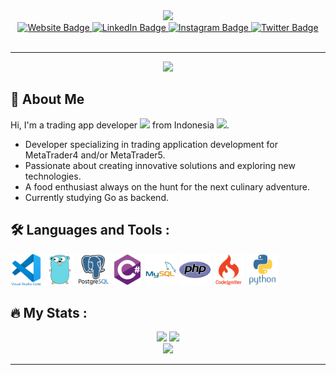 <div id="header" align="center">
  <img src="https://media.giphy.com/media/2IudUHdI075HL02Pkk/giphy.gif" width="150"/>
</div>
<div id="badges" align="center">
  <a href="https://rumahrobotforex.com">
  <img src="https://img.shields.io/badge/rumahrobotforex.com-000000?style=for-the-badge&logo=about.me&logoColor=white" alt="Website Badge"/>
  </a>
  <a href="https://www.linkedin.com/in/pradananovanrianto/">
  <img src="https://img.shields.io/badge/LinkedIn-0077B5?style=for-the-badge&logo=linkedin&logoColor=white" alt="LinkedIn Badge"/>
  </a>
  <a href="https://instagram.com/prdn.nvn.rnt">
  <img src="https://img.shields.io/badge/Instagram-E4405F?style=for-the-badge&logo=instagram&logoColor=white" alt="Instagram Badge"/>
  </a>
  <a href="https://twitter.com/prdnnvnrnt">
  <img src="https://img.shields.io/badge/Twitter-1DA1F2?style=for-the-badge&logo=twitter&logoColor=white" alt="Twitter Badge"/>
  </a>
</div>
<div id="counts" align="center">
<a href="https://github.com/pradananovanr">
<img src="https://komarev.com/ghpvc/?username=pradananovanr&style=for-the-badge&color=ff69b4" alt=""/>
</a>
</div>

---


<div id"content" align="center">
<img src="https://media.giphy.com/media/CuuSHzuc0O166MRfjt/giphy.gif"/>
</div>


## 🚀 About Me
Hi, I'm a trading app developer <img src="https://media.giphy.com/media/WUlplcMpOCEmTGBtBW/giphy.gif" width="30"> from Indonesia <img src="https://github.com/csmoore/country-flag-icons/blob/master/country-flags-4x3-svg/id.svg" width="15">.
* Developer specializing in trading application development for MetaTrader4 and/or MetaTrader5. 
* Passionate about creating innovative solutions and exploring new technologies. 
* A food enthusiast always on the hunt for the next culinary adventure.
* Currently studying Go as backend.


## :hammer_and_wrench: Languages and Tools :
<div id="language">
<img src="https://github.com/devicons/devicon/blob/master/icons/vscode/vscode-original-wordmark.svg" alt="vscode" width="50" height="50"/>
<img src="https://github.com/devicons/devicon/blob/master/icons/go/go-original.svg" alt="go" width="50" height="50"/>
<img src="https://github.com/devicons/devicon/blob/master/icons/postgresql/postgresql-original-wordmark.svg" alt="postgresql" width="50" height="50"/>
<img src="https://github.com/devicons/devicon/blob/master/icons/csharp/csharp-original.svg" alt="C#" width="50" height="50"/>
<img src="https://github.com/devicons/devicon/blob/master/icons/mysql/mysql-original-wordmark.svg" alt="mysql" width="50" height="50"/>
<img src="https://github.com/devicons/devicon/blob/master/icons/php/php-original.svg" alt="php" width="50" height="50"/>
<img src="https://github.com/devicons/devicon/blob/master/icons/codeigniter/codeigniter-plain-wordmark.svg" alt="ci" width="50" height="50"/>
<img src="https://github.com/devicons/devicon/blob/master/icons/python/python-original-wordmark.svg" alt="python" width="50" height="50"/>
</div>

## :fire: My Stats :
<div id="stats" align="center">
<img src="http://github-readme-streak-stats.herokuapp.com?user=pradananovanr&theme=rose-pine&card_width=500&border=EB53DA"/>
<img src="https://github-readme-stats.vercel.app/api?username=pradananovanr&theme=radical&show_icons=true"/>
</div>
<div id="stats2" align="center">
<img src="https://github-readme-stats-sigma-five.vercel.app/api/top-langs/?username=pradananovanr&layout=compact"/>
</div>

---

